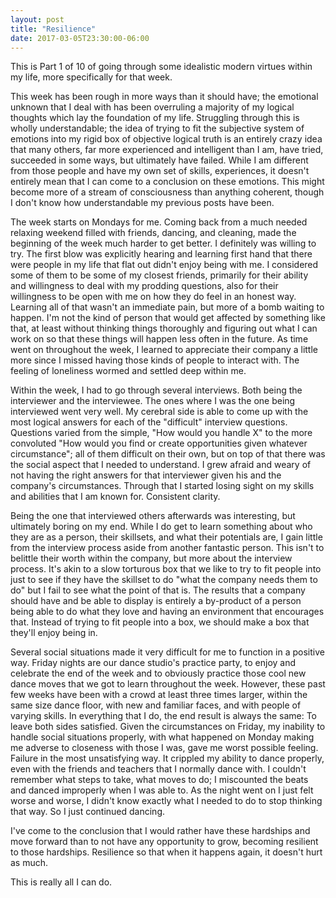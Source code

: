```yaml
---
layout: post
title: "Resilience"
date: 2017-03-05T23:30:00-06:00
---
```


This is Part 1 of 10 of going through some idealistic modern virtues within my life, more specifically for that week.

This week has been rough in more ways than it should have; the emotional unknown that I deal with has been overruling a majority of my logical thoughts which lay the foundation of my life. Struggling through this is wholly understandable; the idea of trying to fit the subjective system of emotions into my rigid box of objective logical truth is an entirely crazy idea that many others, far more experienced and intelligent than I am, have tried, succeeded in some ways, but ultimately have failed. While I am different from those people and have my own set of skills, experiences, it doesn't entirely mean that I can come to a conclusion on these emotions. This might become more of a stream of consciousness than anything coherent, though I don't know how understandable my previous posts have been.

The week starts on Mondays for me. Coming back from a much needed relaxing weekend filled with friends, dancing, and cleaning, made the beginning of the week much harder to get better. I definitely was willing to try. The first blow was explicitly hearing and learning first hand that there were people in my life that flat out didn't enjoy being with me. I considered some of them to be some of my closest friends, primarily for their ability and willingness to deal with my prodding questions, also for their willingness to be open with me on how they do feel in an honest way. Learning all of that wasn't an immediate pain, but more of a bomb waiting to happen. I'm not the kind of person that would get affected by something like that, at least without thinking things thoroughly and figuring out what I can work on so that these things will happen less often in the future. As time went on throughout the week, I learned to appreciate their company a little more since I missed having those kinds of people to interact with. The feeling of loneliness wormed and settled deep within me.

Within the week, I had to go through several interviews. Both being the interviewer and the interviewee. The ones where I was the one being interviewed went very well. My cerebral side is able to come up with the most logical answers for each of the "difficult" interview questions. Questions varied from the simple, "How would you handle X" to the more convoluted "How would you find or create opportunities given whatever circumstance"; all of them difficult on their own, but on top of that there was the social aspect that I needed to understand. I grew afraid and weary of not having the right answers for that interviewer given his and the company's circumstances. Through that I started losing sight on my skills and abilities that I am known for. Consistent clarity.

Being the one that interviewed others afterwards was interesting, but ultimately boring on my end. While I do get to learn something about who they are as a person, their skillsets, and what their potentials are, I gain little from the interview process aside from another fantastic person. This isn't to belittle their worth within the company, but more about the interview process. It's akin to a slow torturous box that we like to try to fit people into just to see if they have the skillset to do "what the company needs them to do" but I fail to see what the point of that is. The results that a company should have and be able to display is entirely a by-product of a person being able to do what they love and having an environment that encourages that. Instead of trying to fit people into a box, we should make a box that they'll enjoy being in.

Several social situations made it very difficult for me to function in a positive way. Friday nights are our dance studio's practice party, to enjoy and celebrate the end of the week and to obviously practice those cool new dance moves that we got to learn throughout the week. However, these past few weeks have been with a crowd at least three times larger, within the same size dance floor, with new and familiar faces, and with people of varying skills. In everything that I do, the end result is always the same: To leave both sides satisfied. Given the circumstances on Friday, my inability to handle social situations properly, with what happened on Monday making me adverse to closeness with those I was, gave me worst possible feeling. Failure in the most unsatisfying way. It crippled my ability to dance properly, even with the friends and teachers that I normally dance with. I couldn't remember what steps to take, what moves to do; I miscounted the beats and danced improperly when I was able to. As the night went on I just felt worse and worse, I didn't know exactly what I needed to do to stop thinking that way. So I just continued dancing.

I've come to the conclusion that I would rather have these hardships and move forward than to not have any opportunity to grow, becoming resilient to those hardships. Resilience so that when it happens again, it doesn't hurt as much.

This is really all I can do.